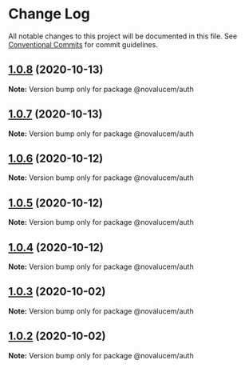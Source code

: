 # Change Log

All notable changes to this project will be documented in this file.
See [Conventional Commits](https://conventionalcommits.org) for commit guidelines.

## [1.0.8](https://github.com/lucemans/novalucem/compare/@novalucem/auth@1.0.7...@novalucem/auth@1.0.8) (2020-10-13)

**Note:** Version bump only for package @novalucem/auth





## [1.0.7](https://github.com/lucemans/novalucem/compare/@novalucem/auth@1.0.6...@novalucem/auth@1.0.7) (2020-10-13)

**Note:** Version bump only for package @novalucem/auth





## [1.0.6](https://github.com/lucemans/novalucem/compare/@novalucem/auth@1.0.5...@novalucem/auth@1.0.6) (2020-10-12)

**Note:** Version bump only for package @novalucem/auth





## [1.0.5](https://github.com/lucemans/novalucem/compare/@novalucem/auth@1.0.4...@novalucem/auth@1.0.5) (2020-10-12)

**Note:** Version bump only for package @novalucem/auth





## [1.0.4](https://github.com/lucemans/novalucem/compare/@novalucem/auth@1.0.3...@novalucem/auth@1.0.4) (2020-10-12)

**Note:** Version bump only for package @novalucem/auth





## [1.0.3](https://github.com/lucemans/novalucem/compare/@novalucem/auth@1.0.2...@novalucem/auth@1.0.3) (2020-10-02)

**Note:** Version bump only for package @novalucem/auth





## [1.0.2](https://github.com/lucemans/novalucem/compare/@novalucem/auth@1.0.1...@novalucem/auth@1.0.2) (2020-10-02)

**Note:** Version bump only for package @novalucem/auth
